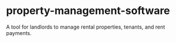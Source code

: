 # property-management-software
A tool for landlords to manage rental properties, tenants, and rent payments.
